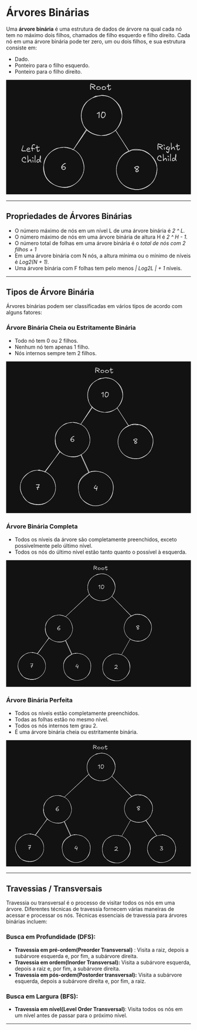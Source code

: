 # Árvores Binárias
Uma **árvore binária** é uma estrutura de dados de árvore na qual cada nó tem no máximo dois filhos, chamados de filho esquerdo e filho direito. Cada nó em uma árvore binária pode ter zero, um ou dois filhos, e sua estrutura consiste em:

- Dado.
- Ponteiro para o filho esquerdo.
- Ponteiro para o filho direito.

![image.png](./imagens/tree.png)

---

## Propriedades de Árvores Binárias

- O número máximo de nós em um nível L de uma árvore binária é *2 ^ L.*
- O número máximo de nós em uma árvore binária de altura H é *2 ^ H - 1.*
- O número total de folhas em uma árvore binária é o *total de nós com 2 filhos + 1*
- Em uma árvore binária com N nós, a altura mínima ou o mínimo de níveis é *Log2(N + 1).*
- Uma árvore binária com F folhas tem pelo menos *| Log2L | + 1* níveis.

---

## Tipos de Árvore Binária

Árvores binárias podem ser classificadas em vários tipos de acordo com alguns fatores:

### Árvore Binária Cheia ou Estritamente Binária

- Todo nó tem 0 ou 2 filhos.
- Nenhum nó tem apenas 1 filho.
- Nós internos sempre tem 2 filhos.

![image.png](./imagens/full%20binary%20tree.png)

### Árvore Binária Completa

- Todos os níveis da árvore são completamente preenchidos, exceto possivelmente pelo último nível.
- Todos os nós do último nível estão tanto quanto o possível à esquerda.

![image.png](./imagens/complete%20binary%20tree.png)

### Árvore Binária Perfeita

- Todos os níveis estão completamente preenchidos.
- Todas as folhas estão no mesmo nível.
- Todos os nós internos tem grau 2.
- É uma árvore binária cheia ou estritamente binária.

![image.png](./imagens/perfect%20binary%20tree.png)

---

## Travessias / Transversais

Travessia ou transversal é o processo de visitar todos os nós em uma árvore. Diferentes técnicas de travessia fornecem várias maneiras de acessar e processar os nós. Técnicas essenciais de travessia para árvores binárias incluem:

### **Busca em Profundidade (DFS):**

- **Travessia em pré-ordem(Preorder Transversal)** :  Visita a raiz, depois a subárvore esquerda e, por fim, a subárvore direita.
- **Travessia em ordem(Inorder Transversal):** Visita a subárvore esquerda, depois a raiz e, por fim, a subárvore direita.
- **Travessia em pós-ordem(Postorder transversal):** Visita a subárvore esquerda, depois a subárvore direita e, por fim, a raiz.

### Busca em Largura (BFS):

- **Travessia em nível(Level Order Transversal)**: Visita todos os nós em um nível antes de passar para o próximo nível.

---